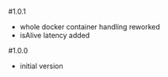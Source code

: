 #1.0.1
- whole docker container handling reworked
- isAlive latency added

#1.0.0
- initial version

